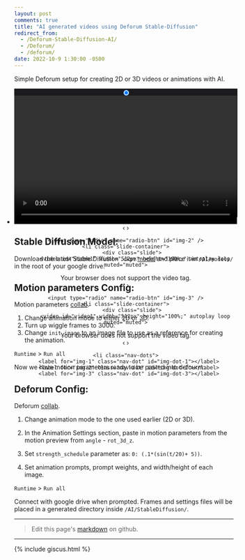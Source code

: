 ```yaml
---
layout: post
comments: true
title: "AI generated videos using Deforum Stable-Diffusion"
redirect_from:
  - /Deforum-Stable-Diffusion-AI/
  - /Deforum/
  - /deforum/
date: 2022-10-9 1:30:00 -0500
---
```

<content id="meta">Simple Deforum setup for creating 2D or 3D videos or animations with AI.</content>
<center>
  <style>
.slides {
    padding: 0;
    width: 512.5px;
    height: 295px;
    display: block;
    margin: 0 auto;
    position: relative;
    background-color: rgb(27, 27, 30);
}

.slides * {
    user-select: none;
    -ms-user-select: none;
    -moz-user-select: none;
    -khtml-user-select: none;
    -webkit-user-select: none;
    -webkit-touch-callout: none;
}

.slides input { display: none; }

.slide-container { display: block; }

.slide {
    top: 0;
    opacity: 0;
    width: 513px;
    height: 295px;
    display: block;
    position: absolute;

    transform: scale(0);

    transition: all .7s ease-in-out;
}

.slide img {
    width: 100%;
    height: 100%;
}

.nav label {
    width: 200px;
    height: 100%;
    display: none;
    position: absolute;
	  opacity: 0;
    z-index: 9;
    cursor: pointer;

    transition: opacity .2s;

    color: #000;
    font-size: 100pt;
    text-align: center;
    line-height: 380px;
    font-family: "Varela Round", sans-serif;
    background-color: transparent;
    text-shadow: 0px 0px 15px rgb(119, 119, 119);
}

.slide:hover + .nav label { opacity: 0.0; }

.nav label:hover { opacity: 0.0; }

.nav .next { right: 0; }

input:checked + .slide-container  .slide {
    opacity: 1;

    transform: scale(1);

    transition: opacity 1s ease-in-out;
}

input:checked + .slide-container .nav label { display: block; }

.nav-dots {
	width: 100%;
	bottom: 9px;
	height: 11px;
	display: block;
	position: absolute;
	text-align: center;
}

.nav-dots .nav-dot {
	top: -5px;
	width: 11px;
	height: 11px;
	margin: 0 4px;
	position: relative;
	border-radius: 100%;
	display: inline-block;
	background-color: rgba(0, 0, 0, 0.6);
  z-index: 12;
}

.nav-dots .nav-dot:hover {
	cursor: pointer;
	background-color: rgba(0, 0, 0, 0.8);
  z-index: 11;
  transform: scale(1.3);
}

input#img-1:checked ~ .nav-dots label#img-dot-1,
input#img-2:checked ~ .nav-dots label#img-dot-2,
input#img-3:checked ~ .nav-dots label#img-dot-3 {
  z-index: 10;
	background: rgba(0, 0, 0, 0.8);
}
</style>
<ul class="slides">
    <input type="radio" name="radio-btn" id="img-1" checked />
    <li class="slide-container">
		<div class="slide">
			<video id="video1" width="512px" height="100%;" autoplay loop muted="muted">
  <source src="https://thumbs.gfycat.com/VainAchingAmoeba-mobile.mp4" type="video/mp4">
  Your browser does not support the video tag.
</video> 
        </div>
		<div class="nav">
			<label for="img-6" class="prev">&#x2039;</label>
			<label for="img-2" class="next">&#x203a;</label>
		</div>
    </li>

    <input type="radio" name="radio-btn" id="img-2" />
    <li class="slide-container">
        <div class="slide">
          <video id="video1" width="512px" height="100%;" autoplay loop muted="muted">
  <source src="https://thumbs.gfycat.com/PlaintiveComfortableAngelwingmussel-mobile.mp4" type="video/mp4">
  Your browser does not support the video tag.
</video> 
        </div>
		<div class="nav">
			<label for="img-1" class="prev">&#x2039;</label>
			<label for="img-3" class="next">&#x203a;</label>
		</div>
    </li>

    <input type="radio" name="radio-btn" id="img-3" />
    <li class="slide-container">
        <div class="slide">
          <video id="video1" width="512px" height="100%;" autoplay loop muted="muted">
  <source src="https://thumbs.gfycat.com/SplendidAptIndianpangolin-mobile.mp4" type="video/mp4">
  Your browser does not support the video tag.
</video> 
        </div>
        </div>
		<div class="nav">
			<label for="img-3" class="prev">&#x2039;</label>
			<label for="img-1" class="next">&#x203a;</label>
		</div>
    </li>

    <li class="nav-dots">
      <label for="img-1" class="nav-dot" id="img-dot-1"></label>
      <label for="img-2" class="nav-dot" id="img-dot-2"></label>
      <label for="img-3" class="nav-dot" id="img-dot-3"></label>
</center>

---

## Stable Diffusion Model:

Download the latest Stable Diffusion `.ckpt` [model](https://cyberes.github.io/stable-diffusion-models/#models) and place it in `/AI/models/` in the root of your google drive.

## Motion parameters Config:

Motion parameters [collab](https://colab.research.google.com/github/pharmapsychotic/ai-notebooks/blob/main/pharmapsychotic_AnimationPreview.ipynb#scrollTo=Gkc0gKf1q7ha).


1. Change animation mode to either 2D or 3D.
2. Turn up wiggle frames to 3000.
3. Change `init_image` to an image file to use as a reference for creating the animation.

`Runtime` > `Run all`

Now we have motion parameters ready to be pasted into defourm:

## Deforum Config:

Deforum [collab](https://colab.research.google.com/github/deforum/stable-diffusion/blob/main/Deforum_Stable_Diffusion.ipynb#scrollTo=qH74gBWDd2oq).

1. Change animation mode to the one used earlier (2D or 3D).

2. In the Animation Settings section, paste in motion parameters from the motion preview from `angle` - `rot_3d_z`.

3. Set `strength_schedule` parameter as: `0: (.1*(sin(t/20)+ 5))`.

4. Set animation prompts, prompt weights, and width/height of each image. 

`Runtime` > `Run all`

Connect with google drive when prompted. Frames and settings files will be placed in a generated directory inside `/AI/StableDiffusion/`.

---

> Edit this page's <a href="https://github.com/JakeTurner616/JakeTurner616.github.io/blob/main/{{page.path}}">markdown</a> on github.

---

{% include giscus.html %}

  

